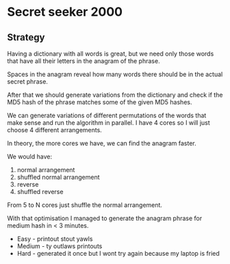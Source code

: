 # Secret seeker 2000

## Strategy
Having a dictionary with all words is great, but we need only those words that have all their letters in the anagram of the phrase.

Spaces in the anagram reveal how many words there should be in the actual secret phrase.

After that we should generate variations from the dictionary and check if the MD5 hash of the phrase matches some of the given MD5 hashes.

We can generate variations of different permutations of the words that make sense and run the algorithm in parallel. I have 4 cores so I will just choose 4 different arrangements.

In theory, the more cores we have, we can find the anagram faster.

We would have:
1. normal arrangement 
2. shuffled normal arrangement
3. reverse
4. shuffled reverse

From 5 to N cores just shuffle the normal arrangement.

With that optimisation I managed to generate the anagram phrase for medium hash in < 3 minutes.

* Easy - printout stout yawls
* Medium - ty outlaws printouts
* Hard - generated it once but I wont try again because my laptop is fried
